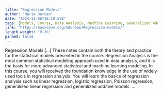 ```yaml
---
title: "Regression Models"
author: "Maria Durban"
date: "2024-11-06T18:19:59Z"
tags: [Models, Course, Data Analysis, Machine Learning, Generalized Additive Model]
link: "https://bookdown.org/mdurban/Regression-models/"
length_weight: "9.3%"
pinned: false
---
```


Regression Models [...] These notes contain both the theory and practice for the statistical models presented in the course. Regression Analysis is the most common statistical modeling approach used in data analysis, and it is the basis for more advanced statistical and machine learning modeling. In this course, you will received the foundation knowledge in the use of widely used tools in regression analysis. You will learn the basics of regression analysis such as linear regression, logistic regression, Poisson regression, generalized linear regression and generalized additive models. ...
